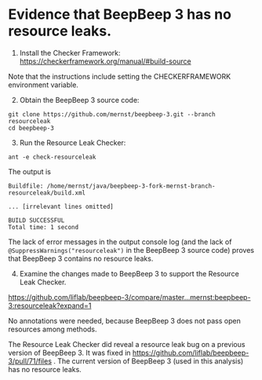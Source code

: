 # Evidence that BeepBeep 3 has no resource leaks.

1. Install the Checker Framework:
https://checkerframework.org/manual/#build-source

Note that the instructions include setting the CHECKERFRAMEWORK environment variable.

2. Obtain the BeepBeep 3 source code:

```
git clone https://github.com/mernst/beepbeep-3.git --branch resourceleak
cd beepbeep-3
```

3. Run the Resource Leak Checker:

```
ant -e check-resourceleak
```

The output is

```
Buildfile: /home/mernst/java/beepbeep-3-fork-mernst-branch-resourceleak/build.xml

... [irrelevant lines omitted]

BUILD SUCCESSFUL
Total time: 1 second
```

The lack of error messages in the output console log (and the lack of `@SuppressWarnings("resourceleak")` in the BeepBeep 3 source code) proves that BeepBeep 3 contains no resource leaks.

4. Examine the changes made to BeepBeep 3 to support the Resource Leak Checker.

https://github.com/liflab/beepbeep-3/compare/master...mernst:beepbeep-3:resourceleak?expand=1

No annotations were needed, because BeepBeep 3 does not pass open resources among methods.

The Resource Leak Checker did reveal a resource leak bug on a previous version of BeepBeep 3.  It was fixed in https://github.com/liflab/beepbeep-3/pull/71/files .   The current version of BeepBeep 3 (used in this analysis) has no resource leaks.
